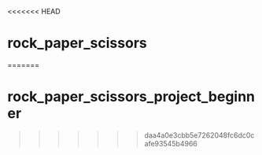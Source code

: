<<<<<<< HEAD
# rock_paper_scissors
=======
# rock_paper_scissors_project_beginner
>>>>>>> daa4a0e3cbb5e7262048fc6dc0cafe93545b4966
